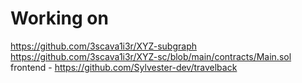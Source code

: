 # Working on 
https://github.com/3scava1i3r/XYZ-subgraph <br/>
https://github.com/3scava1i3r/XYZ-sc/blob/main/contracts/Main.sol <br/>
frontend - https://github.com/Sylvester-dev/travelback



